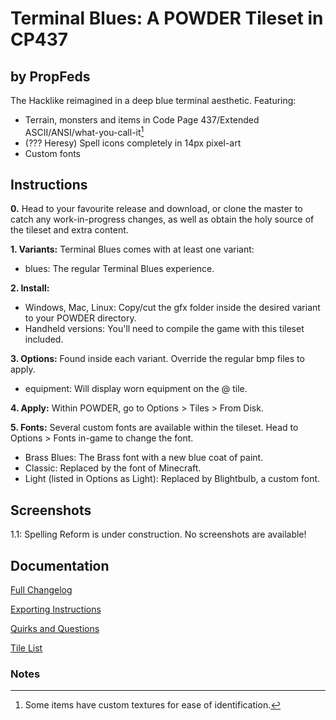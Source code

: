 # Terminal Blues: A POWDER Tileset in CP437
## by PropFeds
The Hacklike reimagined in a deep blue terminal aesthetic. Featuring:
- Terrain, monsters and items in Code Page 437/Extended ASCII/ANSI/what-you-call-it[^1]
- (??? Heresy) Spell icons completely in 14px pixel-art
- Custom fonts

## Instructions
**0.** Head to your favourite release and download, or clone the master to catch any work-in-progress changes, as well as obtain the holy source of the tileset and extra content.

**1. Variants:** Terminal Blues comes with at least one variant:
- blues: The regular Terminal Blues experience.

**2. Install:**
- Windows, Mac, Linux: Copy/cut the gfx folder inside the desired variant to your POWDER directory.
- Handheld versions: You'll need to compile the game with this tileset included.

**3. Options:** Found inside each variant. Override the regular bmp files to apply.
- equipment: Will display worn equipment on the @ tile.

**4. Apply:** Within POWDER, go to Options > Tiles > From Disk.

**5. Fonts:** Several custom fonts are available within the tileset. Head to Options > Fonts in-game to change the font.
- Brass Blues: The Brass font with a new blue coat of paint.
- Classic: Replaced by the font of Minecraft.
- Light (listed in Options as Light): Replaced by Blightbulb, a custom font.

## Screenshots
1.1: Spelling Reform is under construction. No screenshots are available!

## Documentation
[Full Changelog](src/docs/changelog.md)

[Exporting Instructions](src/docs/exporting.md)

[Quirks and Questions](src/docs/quirks_questions.md)

[Tile List](src/docs/tilelist.md)

### Notes
[^1]: Some items have custom textures for ease of identification.